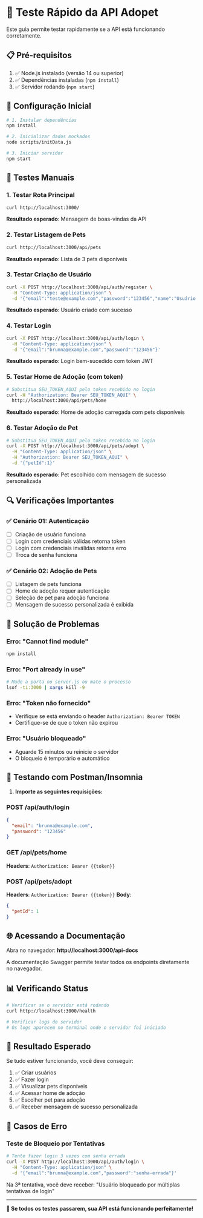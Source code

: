 # 🚀 Teste Rápido da API Adopet

Este guia permite testar rapidamente se a API está funcionando corretamente.

## 📋 Pré-requisitos

1. ✅ Node.js instalado (versão 14 ou superior)
2. ✅ Dependências instaladas (`npm install`)
3. ✅ Servidor rodando (`npm start`)

## 🔧 Configuração Inicial

```bash
# 1. Instalar dependências
npm install

# 2. Inicializar dados mockados
node scripts/initData.js

# 3. Iniciar servidor
npm start
```

## 🧪 Testes Manuais

### 1. Testar Rota Principal
```bash
curl http://localhost:3000/
```
**Resultado esperado**: Mensagem de boas-vindas da API

### 2. Testar Listagem de Pets
```bash
curl http://localhost:3000/api/pets
```
**Resultado esperado**: Lista de 3 pets disponíveis

### 3. Testar Criação de Usuário
```bash
curl -X POST http://localhost:3000/api/auth/register \
  -H "Content-Type: application/json" \
  -d '{"email":"teste@example.com","password":"123456","name":"Usuário Teste"}'
```
**Resultado esperado**: Usuário criado com sucesso

### 4. Testar Login
```bash
curl -X POST http://localhost:3000/api/auth/login \
  -H "Content-Type: application/json" \
  -d '{"email":"brunna@example.com","password":"123456"}'
```
**Resultado esperado**: Login bem-sucedido com token JWT

### 5. Testar Home de Adoção (com token)
```bash
# Substitua SEU_TOKEN_AQUI pelo token recebido no login
curl -H "Authorization: Bearer SEU_TOKEN_AQUI" \
  http://localhost:3000/api/pets/home
```
**Resultado esperado**: Home de adoção carregada com pets disponíveis

### 6. Testar Adoção de Pet
```bash
# Substitua SEU_TOKEN_AQUI pelo token recebido no login
curl -X POST http://localhost:3000/api/pets/adopt \
  -H "Content-Type: application/json" \
  -H "Authorization: Bearer SEU_TOKEN_AQUI" \
  -d '{"petId":1}'
```
**Resultado esperado**: Pet escolhido com mensagem de sucesso personalizada

## 🔍 Verificações Importantes

### ✅ Cenário 01: Autenticação
- [ ] Criação de usuário funciona
- [ ] Login com credenciais válidas retorna token
- [ ] Login com credenciais inválidas retorna erro
- [ ] Troca de senha funciona

### ✅ Cenário 02: Adoção de Pets
- [ ] Listagem de pets funciona
- [ ] Home de adoção requer autenticação
- [ ] Seleção de pet para adoção funciona
- [ ] Mensagem de sucesso personalizada é exibida

## 🐛 Solução de Problemas

### Erro: "Cannot find module"
```bash
npm install
```

### Erro: "Port already in use"
```bash
# Mude a porta no server.js ou mate o processo
lsof -ti:3000 | xargs kill -9
```

### Erro: "Token não fornecido"
- Verifique se está enviando o header `Authorization: Bearer TOKEN`
- Certifique-se de que o token não expirou

### Erro: "Usuário bloqueado"
- Aguarde 15 minutos ou reinicie o servidor
- O bloqueio é temporário e automático

## 📱 Testando com Postman/Insomnia

1. **Importe as seguintes requisições:**

### POST /api/auth/login
```json
{
  "email": "brunna@example.com",
  "password": "123456"
}
```

### GET /api/pets/home
**Headers**: `Authorization: Bearer {{token}}`

### POST /api/pets/adopt
**Headers**: `Authorization: Bearer {{token}}`
**Body**:
```json
{
  "petId": 1
}
```

## 🌐 Acessando a Documentação

Abra no navegador: **http://localhost:3000/api-docs**

A documentação Swagger permite testar todos os endpoints diretamente no navegador.

## 📊 Verificando Status

```bash
# Verificar se o servidor está rodando
curl http://localhost:3000/health

# Verificar logs do servidor
# Os logs aparecem no terminal onde o servidor foi iniciado
```

## 🎯 Resultado Esperado

Se tudo estiver funcionando, você deve conseguir:
1. ✅ Criar usuários
2. ✅ Fazer login
3. ✅ Visualizar pets disponíveis
4. ✅ Acessar home de adoção
5. ✅ Escolher pet para adoção
6. ✅ Receber mensagem de sucesso personalizada

## 🚨 Casos de Erro

### Teste de Bloqueio por Tentativas
```bash
# Tente fazer login 3 vezes com senha errada
curl -X POST http://localhost:3000/api/auth/login \
  -H "Content-Type: application/json" \
  -d '{"email":"brunna@example.com","password":"senha-errada"}'
```

Na 3ª tentativa, você deve receber: "Usuário bloqueado por múltiplas tentativas de login"

---

**🎉 Se todos os testes passarem, sua API está funcionando perfeitamente!**
